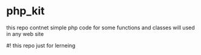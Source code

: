 # php_kit
this repo contnet simple php code for some functions and classes will used in any web site  

#! this repo just for lerneing 
